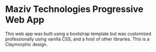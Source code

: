 
# Maziv Technologies Progressive Web App

This web app was built using a bootstrap template but was customized professionally using vanilla CSS, and a host of other libraries.
This is a Claymorphic design. 
